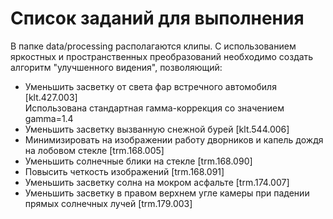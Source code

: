 # Список заданий для выполнения
В папке data/processing располагаются клипы. C использованием яркостных и пространственных преобразований необходимо создать алгоритм "улучшенного видения", позволяющий:
- Уменьшить засветку от света фар встречного автомобиля [klt.427.003]<br />
Использована стандартная гамма-коррекция со значением gamma=1.4
- Уменьшить засветку вызванную снежной бурей [klt.544.006]
- Минимизировать на изображении работу дворников и капель дождя на лобовом стекле [trm.168.005]
- Уменьшить солнечные блики на стекле [trm.168.090]
- Повысить четкость изображений [trm.168.091]
- Уменьшить засветку солна на мокром асфальте [trm.174.007]
- Уменьшить засветку в правом верхнем угле камеры при падении прямых солнечных лучей [trm.179.003]
